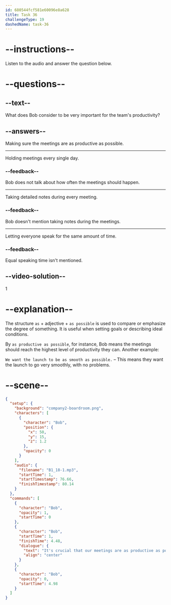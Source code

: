 ```yaml
---
id: 680544fcf581e60096e8a628
title: Task 36
challengeType: 19
dashedName: task-36
---
```


<!-- (Audio) Bob: It's crucial that our meetings are as productive as possible. -->

# --instructions--

Listen to the audio and answer the question below.

# --questions--

## --text--

What does Bob consider to be very important for the team's productivity?

## --answers--

Making sure the meetings are as productive as possible.

---

Holding meetings every single day.

### --feedback--

Bob does not talk about how often the meetings should happen.

---

Taking detailed notes during every meeting.

### --feedback--

Bob doesn't mention taking notes during the meetings.

---

Letting everyone speak for the same amount of time.

### --feedback--

Equal speaking time isn't mentioned.

## --video-solution--

1

# --explanation--

The structure `as` + adjective + `as possible` is used to compare or emphasize the degree of something. It is useful when setting goals or describing ideal conditions.

By `as productive as possible`, for instance, Bob means the meetings should reach the highest level of productivity they can. Another example:

`We want the launch to be as smooth as possible.` – This means they want the launch to go very smoothly, with no problems.

# --scene--

```json
{
  "setup": {
    "background": "company2-boardroom.png",
    "characters": [
      {
        "character": "Bob",
        "position": {
          "x": 50,
          "y": 15,
          "z": 1.2
        },
        "opacity": 0
      }
    ],
    "audio": {
      "filename": "B1_18-1.mp3",
      "startTime": 1,
      "startTimestamp": 76.66,
      "finishTimestamp": 80.14
    }
  },
  "commands": [
    {
      "character": "Bob",
      "opacity": 1,
      "startTime": 0
    },
    {
      "character": "Bob",
      "startTime": 1,
      "finishTime": 4.48,
      "dialogue": {
        "text": "It's crucial that our meetings are as productive as possible.",
        "align": "center"
      }
    },
    {
      "character": "Bob",
      "opacity": 0,
      "startTime": 4.98
    }
  ]
}
```
